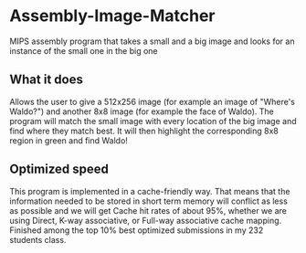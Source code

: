 # Assembly-Image-Matcher
MIPS assembly program that takes a small and a big image and looks for an instance of the small one in the big one

## What it does
Allows the user to give a 512x256 image (for example an image of "Where's Waldo?") and another 8x8 image (for example the face of Waldo).  The program will match the small image with every location of the big image and find where they match best.  It will then highlight the corresponding 8x8 region in green and find Waldo!

## Optimized speed
This program is implemented in a cache-friendly way.  That means that the information needed to be stored in short term memory will conflict as less as possible and we will get Cache hit rates of about 95%, whether we are using Direct, K-way associative, or Full-way associative cache mapping.  Finished among the top 10% best optimized submissions in my 232 students class.
